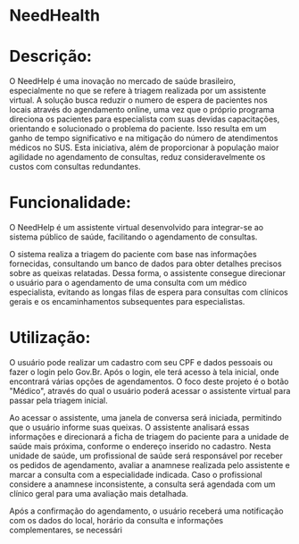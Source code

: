 # NeedHealth


# Descrição:

O NeedHelp é uma inovação no mercado de saúde brasileiro, especialmente no que se refere à triagem realizada por um assistente virtual. A solução busca reduzir o numero de espera de pacientes nos locais através do agendamento online, uma vez que o próprio programa direciona os pacientes para especialista com suas devidas capacitações, orientando e solucionado o problema do paciente. Isso resulta em um ganho de tempo significativo e na mitigação do número de atendimentos médicos no SUS. Esta iniciativa, além de proporcionar à população maior agilidade no agendamento de consultas, reduz consideravelmente os custos com consultas redundantes.


# Funcionalidade:

O NeedHelp é um assistente virtual desenvolvido para integrar-se ao sistema público de saúde, facilitando o agendamento de consultas.

O sistema realiza a triagem do paciente com base nas informações fornecidas, consultando um banco de dados para obter detalhes precisos sobre as queixas relatadas. Dessa forma, o assistente consegue direcionar o usuário para o agendamento de uma consulta com um médico especialista, evitando as longas filas de espera para consultas com clínicos gerais e os encaminhamentos subsequentes para especialistas.


# Utilização:

O usuário pode realizar um cadastro com seu CPF e dados pessoais ou fazer o login pelo Gov.Br. Após o login, ele terá acesso à tela inicial, onde encontrará várias opções de agendamentos. O foco deste projeto é o botão "Médico", através do qual o usuário poderá acessar o assistente virtual para passar pela triagem inicial.

Ao acessar o assistente, uma janela de conversa será iniciada, permitindo que o usuário informe suas queixas. O assistente analisará essas informações e direcionará a ficha de triagem do paciente para a unidade de saúde mais próxima, conforme o endereço inserido no cadastro. Nesta unidade de saúde, um profissional de saúde será responsável por receber os pedidos de agendamento, avaliar a anamnese realizada pelo assistente e marcar a consulta com a especialidade indicada. Caso o profissional considere a anamnese inconsistente, a consulta será agendada com um clínico geral para uma avaliação mais detalhada.

Após a confirmação do agendamento, o usuário receberá uma notificação com os dados do local, horário da consulta e informações complementares, se necessári
